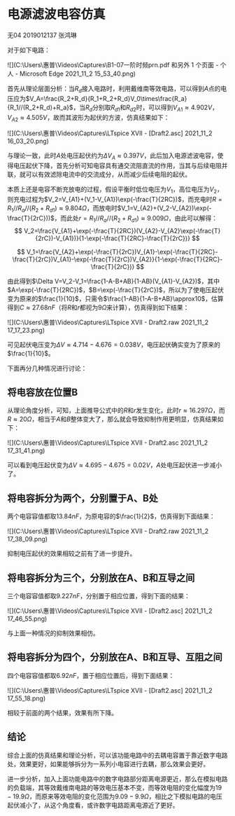 # 电源滤波电容仿真

无04  2019012137  张鸿琳

对于如下电路：

![](C:\Users\惠普\Videos\Captures\B1-07一阶时频prn.pdf 和另外 1 个页面 - 个人 - Microsoft​ Edge 2021_11_2 15_53_40.png)

首先从理论层面分析：当$R_d$接入电路时，利用戴维南等效电路，可以得到$A$点的电压应为$V_A=\frac{R_2+R_d}{R_1+R_2+R_d}V_0\times\frac{R_a}{R_1//(R_2+R_d)+R_a}$，当$R_d$分别取$R_{d1}$和$R_{d2}$时，可以得到$V_{A1}\approx4.902V$，$V_{A2}\approx4.505V$，故而其波形为起伏的方波，仿真结果如下：

![](C:\Users\惠普\Videos\Captures\LTspice XVII - [Draft2.asc] 2021_11_2 16_03_20.png)

与理论一致，此时$A$处电压起伏约为$\Delta V_A\approx0.397 V$，此后加入电源滤波电容，使得电压起伏下降，首先分析可知电容具有通交流阻直流的作用，当其与后续电阻并联，就可以有效滤除电流中的交流成分，从而减少后续电阻的起伏。

本质上还是电容不断充放电的过程，假设平衡时低位电压为$V_1$，高位电压为$V_2$，则充电过程为$V_2=V_{A1}+(V_1-V_{A1})\exp(-\frac{T}{2RC})$，而充电时$R=R_1//R_a//(R_2+R_{d1})\approx9.804\Omega$，而放电时$V_1=V_{A2}+(V_2-V_{A2})\exp(-\frac{T}{2rC}))$，而此处$r=R_1//R_a//(R_2+R_{d1})\approx9.009\Omega$，由此可以解得：
$$
V_2=\frac{V_{A1}+\exp(-\frac{T}{2RC})(V_{A2}-V_{A2}\exp(-\frac{T}{2rC})-V_{A1})}{1-\exp(-\frac{T}{2RC}-\frac{T}{2rC})}
$$

$$
V_1=\frac{V_{A2}+\exp(-\frac{T}{2rC})V_{A1}-\exp(-\frac{T}{2RC}-\frac{T}{2rC})V_{A1}-\exp(-\frac{T}{2rC})V_{A2}}{1-\exp(-\frac{T}{2RC}-\frac{T}{2rC})}
$$

由此得到$\Delta V=V_2-V_1=\frac{1-A-B+AB}{1-AB}(V_{A1}-V_{A2})$，其中$A=\exp(-\frac{T}{2RC})$，$B=\exp(-\frac{T}{2rC})$，所以为了使电压起伏变为原来的$\frac{1}{10}$，只需令$\frac{1-AB}{1-A-B+AB}\approx10$，估算得到$C\approx27.68nF$（将$R$和$r$都视为$9\Omega$来计算），仿真得到如下结果：

![](C:\Users\惠普\Videos\Captures\LTspice XVII - Draft2.raw 2021_11_2 17_17_23.png)

可见起伏电压变为$\Delta V\approx4.714-4.676=0.038V$，电压起伏确实变为了原来的$\frac{1}{10}$。

下面再分几种情况进行讨论：

## 将电容放在位置B

从理论角度分析，可知，上面推导公式中的$R$和$r$发生变化，此时$r\approx16.297\Omega$，而$R\approx20\Omega$，相当于$A$和$B$整体变大了，那么就会导致抑制作用更明显，仿真结果如下：

![](C:\Users\惠普\Videos\Captures\LTspice XVII - Draft2.asc 2021_11_2 17_31_41.png)

可以看到电压起伏变为$\Delta V\approx4.695-4.675=0.02V$，$A$处电压起伏进一步减小了。

## 将电容拆分为两个，分别置于A、B处

两个电容容值都取$13.84nF$，为原电容的$\frac{1}{2}$，仿真得到下面结果：

![](C:\Users\惠普\Videos\Captures\LTspice XVII - Draft2.raw 2021_11_2 17_38_09.png)

抑制电压起伏的效果相较之前有了进一步提升。

## 将电容拆分为三个，分别放在A、B和互导之间

三个电容容值都取$9.227nF$，分别置于相应位置，得到下面的结果：

![](C:\Users\惠普\Videos\Captures\LTspice XVII - [Draft2.asc] 2021_11_2 17_46_55.png)

与上面一种情况的抑制效果相仿。

## 将电容拆分为四个，分别放在A、B和互导、互阻之间

四个电容容值都取$6.92nF$，置于相应位置后，得到下面结果：

![](C:\Users\惠普\Videos\Captures\LTspice XVII - [Draft2.asc] 2021_11_2 17_55_18.png)

相较于前面的两个结果，效果有所下降。



## 结论

综合上面的仿真结果和理论分析，可以该功能电路中的去耦电容置于靠近数字电路处，效果更好，如果能够拆分为一系列小电容进行去耦，那么效果会更好。

进一步分析，加入上面功能电路中的数字电路部分距离电源更近，那么在模拟电路的负载端，其等效戴维南电路的等效电压基本不变，而等效电阻的变化幅度为$19-19.9\Omega$，而原来等效电阻的变化范围为$9.09-9.9\Omega$，相比之下模拟电路的电压起伏减小了，从这个角度看，或许数字电路距离电源近了更好。

